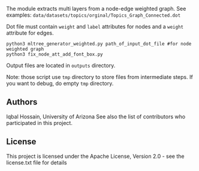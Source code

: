 The module extracts multi layers from a node-edge weighted graph. See examples: `data/datasets/topics/orginal/Topics_Graph_Connected.dot`

Dot file must contain `weight` and `label` attributes for nodes and a `weight` attribute for edges.

```
python3 mltree_generator_weighted.py path_of_input_dot_file #for node weighted graph 
python3 fix_node_att_add_font_box.py
```

Output files are located in `outputs` directory.


Note: those script use `tmp` directory to store files from intermediate steps. If you want to debug, do empty `tmp` directory.

## Authors
Iqbal Hossain, University of Arizona
See also the list of contributors who participated in this project.

## License
This project is licensed under the Apache License, Version 2.0 - see the license.txt file for details
